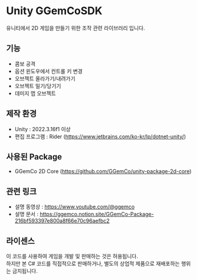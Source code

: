 # Unity GGemCoSDK
유니티에서 2D 게임을 만들기 위한 조작 관련 라이브러리 입니다.

## 기능
- 콤보 공격
- 옵션 윈도우에서 컨트롤 키 변경
- 오브젝트 올라가기/내려가기
- 오브젝트 밀기/당기기
- 데미지 맵 오브젝트

## 제작 환경
- Unity : 2022.3.16f1 이상
- 편집 프로그램 : Rider (https://www.jetbrains.com/ko-kr/lp/dotnet-unity/)

## 사용된 Package
- GGemCo 2D Core (https://github.com/GGemCo/unity-package-2d-core)

## 관련 링크
- 설명 동영상 : https://www.youtube.com/@ggemco
- 설명 문서 : https://ggemco.notion.site/GGemCo-Package-216bf593397e800a8f66e70c96aefbc2

## 라이센스
이 코드를 사용하여 게임을 개발 및 판매하는 것은 허용됩니다.<br>
하지만 본 C# 코드를 직접적으로 판매하거나, 별도의 상업적 제품으로 재배포하는 행위는 금지됩니다.
